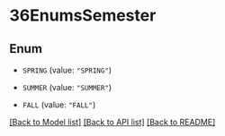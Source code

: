 # 36EnumsSemester

## Enum


* `SPRING` (value: `"SPRING"`)

* `SUMMER` (value: `"SUMMER"`)

* `FALL` (value: `"FALL"`)


[[Back to Model list]](../README.md#documentation-for-models) [[Back to API list]](../README.md#documentation-for-api-endpoints) [[Back to README]](../README.md)


